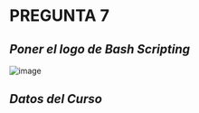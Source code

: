 # PREGUNTA 7
## *Poner el logo de  Bash Scripting*
![image](https://user-images.githubusercontent.com/105396317/203665790-eed2fd26-38bd-4949-9334-36740c723612.png)
## *Datos del Curso*
